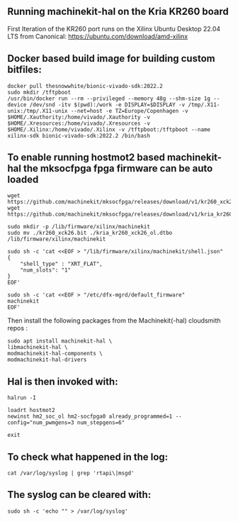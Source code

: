 ## Running machinekit-hal on the Kria KR260 board

First Iteration of the KR260 port runs on the  Xilinx Ubuntu Desktop 22.04 LTS from Canonical:
https://ubuntu.com/download/amd-xilinx

## Docker based build image for building custom bitfiles:

    docker pull thesnowwhite/bionic-vivado-sdk:2022.2
    sudo mkdir /tftpboot
    /usr/bin/docker run --rm --privileged --memory 48g --shm-size 1g --device /dev/snd -itv $(pwd):/work -e DISPLAY=$DISPLAY -v /tmp/.X11-unix:/tmp/.X11-unix --net=host -e TZ=Europe/Copenhagen -v $HOME/.Xauthority:/home/vivado/.Xauthority -v $HOME/.Xresources:/home/vivado/.Xresources -v $HOME/.Xilinx:/home/vivado/.Xilinx -v /tftpboot:/tftpboot --name xilinx-sdk bionic-vivado-sdk:2022.2 /bin/bash

## To enable running hostmot2 based machinekit-hal the mksocfpga fpga firmware can be auto loaded


    wget https://github.com/machinekit/mksocfpga/releases/download/v1/kr260_xck26.bit
    wget https://github.com/machinekit/mksocfpga/releases/download/v1/kria_kr260_xck26_ol.dtbo

    sudo mkdir -p /lib/firmware/xilinx/machinekit
    sudo mv ./kr260_xck26.bit ./kria_kr260_xck26_ol.dtbo /lib/firmware/xilinx/machinekit

    sudo sh -c 'cat <<EOF > "/lib/firmware/xilinx/machinekit/shell.json"
    {
        "shell_type" : "XRT_FLAT",
        "num_slots": "1"
    }
    EOF'

    sudo sh -c 'cat <<EOF > "/etc/dfx-mgrd/default_firmware"
    machinekit
    EOF'

Then install the following packages from the Machinekit(-hal) cloudsmith repos :

    sudo apt install machinekit-hal \
    libmachinekit-hal \
    modmachinekit-hal-components \
    modmachinekit-hal-drivers

## Hal is then invoked with:

    halrun -I

    loadrt hostmot2
    newinst hm2_soc_ol hm2-socfpga0 already_programmed=1 -- config="num_pwmgens=3 num_stepgens=6"

    exit

## To check what happened in the log:

    cat /var/log/syslog | grep 'rtapi\|msgd'


## The syslog can be cleared with:

    sudo sh -c 'echo "" > /var/log/syslog'

